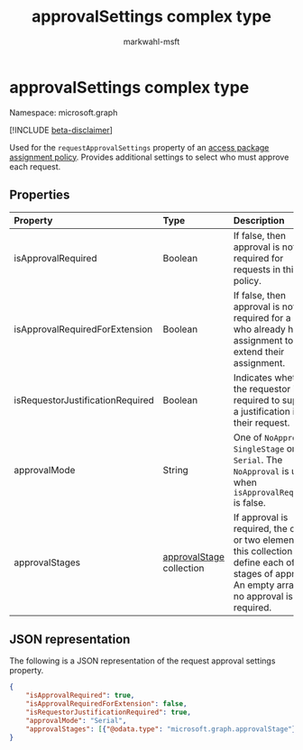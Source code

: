 ﻿---
title: "approvalSettings complex type"
description: "Used for the requestApprovalSettings property of an access package assignment policy. Provides additional settings to select who must approve each request."
localization_priority: Normal
author: "markwahl-msft"
ms.prod: "microsoft-identity-platform"
doc_type: "resourcePageType"
---

# approvalSettings complex type

Namespace: microsoft.graph

[!INCLUDE [beta-disclaimer](../../includes/beta-disclaimer.md)]

Used for the `requestApprovalSettings` property of an [access package assignment policy](accesspackageassignmentpolicy.md). Provides additional settings to select who must approve each request. 

## Properties

| Property                         | Type                                         | Description                                                                                                                                           |
| :------------------------------- | :------------------------------------------- | :---------------------------------------------------------------------------------------------------------------------------------------------------- |
| isApprovalRequired               | Boolean                                      | If false, then approval is not required for requests in this policy.                                                                                  |
| isApprovalRequiredForExtension   | Boolean                                      | If false, then approval is not required for a user who already has an assignment to extend their assignment.                                          |
| isRequestorJustificationRequired | Boolean                                      | Indicates whether the requestor is required to supply a justification in their request.                                                               |
| approvalMode                     | String                                       | One of `NoApproval`, `SingleStage` or `Serial`. The `NoApproval` is used when `isApprovalRequired` is false.                                          |
| approvalStages                   | [approvalStage](approvalstage.md) collection | If approval is required, the one or two elements of this collection define each of the stages of approval. An empty array if no approval is required. |

## JSON representation

The following is a JSON representation of the request approval settings property.

<!-- {
  "blockType": "resource",
  "optionalProperties": [

  ],
  "@odata.type": "microsoft.graph.approvalSettings",
  "baseType": ""
}-->

```json
{
    "isApprovalRequired": true,
    "isApprovalRequiredForExtension": false,
    "isRequestorJustificationRequired": true,
    "approvalMode": "Serial",
    "approvalStages": [{"@odata.type": "microsoft.graph.approvalStage"}]
}
```

<!-- uuid: 16cd6b66-4b1a-43a1-adaf-3a886856ed98
2019-02-04 14:57:30 UTC -->

<!-- {
  "type": "#page.annotation",
  "description": "approvalSettings complex type",
  "keywords": "",
  "section": "documentation",
  "tocPath": ""
}-->
